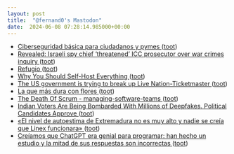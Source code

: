 ```yaml
---
layout: post
title:  "@fernand0's Mastodon"
date:  2024-06-08 07:28:14.985000+00:00
---
```

*  [Ciberseguridad básica para ciudadanos y pymes ](https://www.unizar.es/actualidad/vernoticia_ng.php?id=8334) ([toot](https://mastodon.social/@fernand0/112579817962358694))
*  [Revealed: Israeli spy chief ‘threatened’ ICC prosecutor over war crimes inquiry ](https://www.theguardian.com/world/article/2024/may/28/israeli-spy-chief-icc-prosecutor-war-crimes-inquiry?CMP=Share_iOSApp_Othe) ([toot](https://mastodon.social/@fernand0/112578491614739202))
*  [Refugio ](https://www.flickr.com/photos/fernand0/53763594811) ([toot](https://mastodon.social/@fernand0/112576557835222631))
*  [Why You Should Self-Host Everything ](https://dev.to/sein_digital/why-you-should-self-host-everything-2f3) ([toot](https://mastodon.social/@fernand0/112576501696364511))
*  [The US government is trying to break up Live Nation-Ticketmaster ](https://www.theverge.com/2024/5/23/24163083/live-nation-ticketmaster-doj-monopoly-lawsuit-break-u) ([toot](https://mastodon.social/@fernand0/112576304653693147))
*  [La que más dura con flores ](https://avecesunafoto.wordpress.com/2024/06/07/la-que-mas-dura-con-flores) ([toot](https://mastodon.social/@fernand0/112576023731448656))
*  [The Death Of Scrum - managing-software-teams ](https://mikebz.com/the-death-of-scrum-61e97a8af5d) ([toot](https://mastodon.social/@fernand0/112575982691674971))
*  [Indian Voters Are Being Bombarded With Millions of Deepfakes. Political Candidates Approve ](https://www.wired.com/story/indian-elections-ai-deepfakes) ([toot](https://mastodon.social/@fernand0/112575792874193911))
*  [«El nivel de autoestima de Extremadura no es muy alto y nadie se creía que Linex funcionara» ](https://www.hoy.es/extremadura/nivel-autoestima-extremadura-alto-creia-linex-funcionara-20240525084622-nt.html?vca=dgtk-rrss-ho) ([toot](https://mastodon.social/@fernand0/112575529160065795))
*  [Creíamos que ChatGPT era genial para programar: han hecho un estudio y la mitad de sus respuestas son incorrectas ](https://www.xataka.com/robotica-e-ia/creiamos-que-chatgpt-era-genial-para-programar-han-hecho-estudio-mitad-sus-respuestas-incorrecta) ([toot](https://mastodon.social/@fernand0/112575330414748033))
